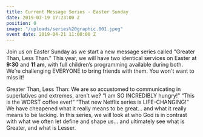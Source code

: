 ```yaml
---
title: Current Message Series - Easter Sunday
date: 2019-03-19 17:23:00 Z
position: 0
image: "/uploads/series%20graphic.001.jpeg"
event date: 2019-04-21 11:00:00 Z
---
```


Join us on Easter Sunday as we start a new message series called "Greater Than, Less Than."  This year, we will have two identical services on Easter at **9:30** and **11 am**, with full children’s programming available during both. We’re challenging EVERYONE to bring friends with them. You won't want to miss it!

Greater Than, Less Than: We are so accustomed to communicating in superlatives and extremes, aren’t we? “I am SO INCREDIBLY hungry!” “This is the WORST coffee ever!” “That new Netflix series is LIFE-CHANGING!” We have cheapened what it really means to be great… and what it really means to be lacking. In this series, we will look at who God is in contrast with what we often let define and shape us… and ultimately see what is Greater, and what is Lesser.